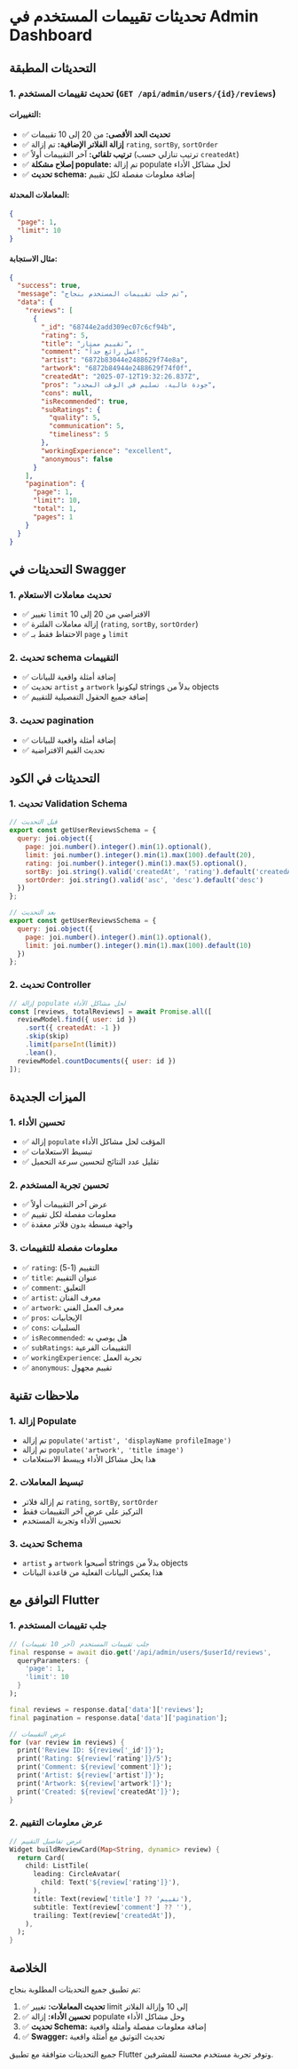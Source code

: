 # تحديثات تقييمات المستخدم في Admin Dashboard

## التحديثات المطبقة

### 1. تحديث تقييمات المستخدم (`GET /api/admin/users/{id}/reviews`)

#### التغييرات:
- ✅ **تحديث الحد الأقصى:** من 20 إلى 10 تقييمات
- ✅ **إزالة الفلاتر الإضافية:** تم إزالة `rating`, `sortBy`, `sortOrder`
- ✅ **ترتيب تلقائي:** آخر التقييمات أولاً (ترتيب تنازلي حسب `createdAt`)
- ✅ **إصلاح مشكلة populate:** تم إزالة populate لحل مشاكل الأداء
- ✅ **تحديث schema:** إضافة معلومات مفصلة لكل تقييم

#### المعاملات المحدثة:
```json
{
  "page": 1,
  "limit": 10
}
```

#### مثال الاستجابة:
```json
{
  "success": true,
  "message": "تم جلب تقييمات المستخدم بنجاح",
  "data": {
    "reviews": [
      {
        "_id": "68744e2add309ec07c6cf94b",
        "rating": 5,
        "title": "تقييم ممتاز",
        "comment": "عمل رائع جداً!",
        "artist": "6872b83044e2488629f74e8a",
        "artwork": "6872b84944e2488629f74f0f",
        "createdAt": "2025-07-12T19:32:26.837Z",
        "pros": "جودة عالية، تسليم في الوقت المحدد",
        "cons": null,
        "isRecommended": true,
        "subRatings": {
          "quality": 5,
          "communication": 5,
          "timeliness": 5
        },
        "workingExperience": "excellent",
        "anonymous": false
      }
    ],
    "pagination": {
      "page": 1,
      "limit": 10,
      "total": 1,
      "pages": 1
    }
  }
}
```

## التحديثات في Swagger

### 1. تحديث معاملات الاستعلام
- ✅ تغيير `limit` الافتراضي من 20 إلى 10
- ✅ إزالة معاملات الفلترة (`rating`, `sortBy`, `sortOrder`)
- ✅ الاحتفاظ فقط بـ `page` و `limit`

### 2. تحديث schema التقييمات
- ✅ إضافة أمثلة واقعية للبيانات
- ✅ تحديث `artist` و `artwork` ليكونوا strings بدلاً من objects
- ✅ إضافة جميع الحقول التفصيلية للتقييم

### 3. تحديث pagination
- ✅ إضافة أمثلة واقعية للبيانات
- ✅ تحديث القيم الافتراضية

## التحديثات في الكود

### 1. تحديث Validation Schema
```javascript
// قبل التحديث
export const getUserReviewsSchema = {
  query: joi.object({
    page: joi.number().integer().min(1).optional(),
    limit: joi.number().integer().min(1).max(100).default(20),
    rating: joi.number().integer().min(1).max(5).optional(),
    sortBy: joi.string().valid('createdAt', 'rating').default('createdAt'),
    sortOrder: joi.string().valid('asc', 'desc').default('desc')
  })
};

// بعد التحديث
export const getUserReviewsSchema = {
  query: joi.object({
    page: joi.number().integer().min(1).optional(),
    limit: joi.number().integer().min(1).max(100).default(10)
  })
};
```

### 2. تحديث Controller
```javascript
// إزالة populate لحل مشاكل الأداء
const [reviews, totalReviews] = await Promise.all([
  reviewModel.find({ user: id })
    .sort({ createdAt: -1 })
    .skip(skip)
    .limit(parseInt(limit))
    .lean(),
  reviewModel.countDocuments({ user: id })
]);
```

## الميزات الجديدة

### 1. تحسين الأداء
- ✅ إزالة `populate` المؤقت لحل مشاكل الأداء
- ✅ تبسيط الاستعلامات
- ✅ تقليل عدد النتائج لتحسين سرعة التحميل

### 2. تحسين تجربة المستخدم
- ✅ عرض آخر التقييمات أولاً
- ✅ معلومات مفصلة لكل تقييم
- ✅ واجهة مبسطة بدون فلاتر معقدة

### 3. معلومات مفصلة للتقييمات
- ✅ `rating`: التقييم (1-5)
- ✅ `title`: عنوان التقييم
- ✅ `comment`: التعليق
- ✅ `artist`: معرف الفنان
- ✅ `artwork`: معرف العمل الفني
- ✅ `pros`: الإيجابيات
- ✅ `cons`: السلبيات
- ✅ `isRecommended`: هل يوصي به
- ✅ `subRatings`: التقييمات الفرعية
- ✅ `workingExperience`: تجربة العمل
- ✅ `anonymous`: تقييم مجهول

## ملاحظات تقنية

### 1. إزالة Populate
- تم إزالة `populate('artist', 'displayName profileImage')`
- تم إزالة `populate('artwork', 'title image')`
- هذا يحل مشاكل الأداء ويبسط الاستعلامات

### 2. تبسيط المعاملات
- تم إزالة فلاتر `rating`, `sortBy`, `sortOrder`
- التركيز على عرض آخر التقييمات فقط
- تحسين الأداء وتجربة المستخدم

### 3. تحديث Schema
- `artist` و `artwork` أصبحوا strings بدلاً من objects
- هذا يعكس البيانات الفعلية من قاعدة البيانات

## التوافق مع Flutter

### 1. جلب تقييمات المستخدم
```dart
// جلب تقييمات المستخدم (آخر 10 تقييمات)
final response = await dio.get('/api/admin/users/$userId/reviews', 
  queryParameters: {
    'page': 1,
    'limit': 10
  }
);

final reviews = response.data['data']['reviews'];
final pagination = response.data['data']['pagination'];

// عرض التقييمات
for (var review in reviews) {
  print('Review ID: ${review['_id']}');
  print('Rating: ${review['rating']}/5');
  print('Comment: ${review['comment']}');
  print('Artist: ${review['artist']}');
  print('Artwork: ${review['artwork']}');
  print('Created: ${review['createdAt']}');
}
```

### 2. عرض معلومات التقييم
```dart
// عرض تفاصيل التقييم
Widget buildReviewCard(Map<String, dynamic> review) {
  return Card(
    child: ListTile(
      leading: CircleAvatar(
        child: Text('${review['rating']}'),
      ),
      title: Text(review['title'] ?? 'تقييم'),
      subtitle: Text(review['comment'] ?? ''),
      trailing: Text(review['createdAt']),
    ),
  );
}
```

## الخلاصة

تم تطبيق جميع التحديثات المطلوبة بنجاح:

1. ✅ **تحديث المعاملات:** تغيير limit إلى 10 وإزالة الفلاتر
2. ✅ **تحسين الأداء:** إزالة populate وحل مشاكل الأداء
3. ✅ **تحديث Schema:** إضافة معلومات مفصلة وأمثلة واقعية
4. ✅ **Swagger:** تحديث التوثيق مع أمثلة واقعية

جميع التحديثات متوافقة مع تطبيق Flutter وتوفر تجربة مستخدم محسنة للمشرفين. 